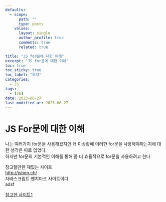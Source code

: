 ```yaml
---
defaults:
  - scope:
      path: ""
      type: posts
    values:
      layout: single
      author_profile: true
      comments: true
      related: true

title: "JS for문에 대한 이해"
excerpt: "JS for문에 대한 이해"
toc: true
toc_sticky: true
toc_label: "목차"
categories:
  - JS
tags:
  - [JS]
date: 2023-06-27
last_modified_at: 2023-06-27
---
```

# JS For문에 대한 이해   

나는 여러가지 for문을 사용해왔지만 왜 이상황에 이러한 for문을 사용해야하는지에 대한 생각은 따로 없었다.   
하지만 for문의 기본적인 이해를 통해 좀 더 효율적으로 for문을 사용하려고 한다   



참고할만한 재밌는 사이트    
http://jsben.ch/    
자바스크립트 벤치마크 사이트이다   
adsf

[참고한 사이트1](https://velog.io/@zuyonze/%EC%9E%90%EB%B0%94%EC%8A%A4%ED%81%AC%EB%A6%BD%ED%8A%B8-%EC%84%B1%EB%8A%A5-%EC%B5%9C%EC%A0%81%ED%99%94%EC%97%90-%EB%8C%80%ED%95%9C-%EC%9D%98%EB%AC%B8-glk00t4bxk) &nbsp;


